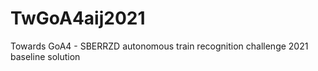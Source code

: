 # TwGoA4aij2021
Towards GoA4 - SBERRZD autonomous train recognition challenge 2021 baseline solution
